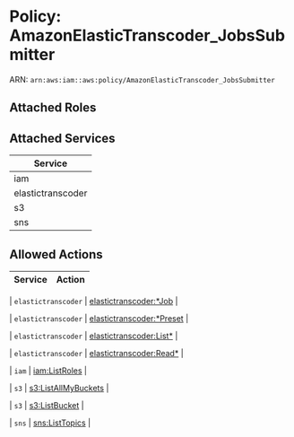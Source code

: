 # Policy: AmazonElasticTranscoder_JobsSubmitter

ARN: `arn:aws:iam::aws:policy/AmazonElasticTranscoder_JobsSubmitter`

## Attached Roles

## Attached Services

| Service |
|---------|
| iam |
| elastictranscoder |
| s3 |
| sns |

## Allowed Actions

| Service | Action |
|:-------:|--------|

| `elastictranscoder` | [elastictranscoder:*Job](../actions.md#elastictranscoder:alljob) |

| `elastictranscoder` | [elastictranscoder:*Preset](../actions.md#elastictranscoder:allpreset) |

| `elastictranscoder` | [elastictranscoder:List*](../actions.md#elastictranscoder:listall) |

| `elastictranscoder` | [elastictranscoder:Read*](../actions.md#elastictranscoder:readall) |

| `iam` | [iam:ListRoles](../actions.md#iam:listroles) |

| `s3` | [s3:ListAllMyBuckets](../actions.md#s3:listallmybuckets) |

| `s3` | [s3:ListBucket](../actions.md#s3:listbucket) |

| `sns` | [sns:ListTopics](../actions.md#sns:listtopics) |
